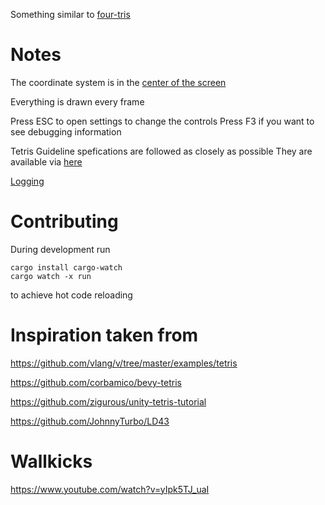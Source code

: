 Something similar to [four-tris](https://github.com/fiorescarlatto/four-tris)

# Notes

The coordinate system is in the [center of the screen](https://bevy-cheatbook.github.io/features/coords.html?highlight=coordinate#2d-and-3d-scenes-and-cameras)

Everything is drawn every frame

Press ESC to open settings to change the controls
Press F3 if you want to see debugging information

Tetris Guideline spefications are followed as closely as possible
They are available via [here](https://tetris.fandom.com/wiki/Tetris_Guideline)

[Logging](https://www.reddit.com/r/learnrust/comments/16jde4t/how_do_i_add_a_debug_mode_without_tons_of_if/)

# Contributing

During development run 
```
cargo install cargo-watch
cargo watch -x run
```
to achieve hot code reloading

# Inspiration taken from

https://github.com/vlang/v/tree/master/examples/tetris

https://github.com/corbamico/bevy-tetris

https://github.com/zigurous/unity-tetris-tutorial

https://github.com/JohnnyTurbo/LD43

# Wallkicks

https://www.youtube.com/watch?v=yIpk5TJ_uaI